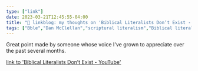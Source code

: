 ```yaml
---
type: ["link"]
date: 2023-03-21T12:45:55-04:00
title: "🔗 linkblog: my thoughts on 'Biblical Literalists Don’t Exist - YouTube'"
tags: ["Bble","Dan McClellan","scriptural literalism","Biblical literalism"]
---
```

Great point made by someone whose voice I've grown to appreciate over the past several months.  
 

[link to 'Biblical Literalists Don’t Exist - YouTube'](https://m.youtube.com/watch?v=DvDLPDUtL1s)
